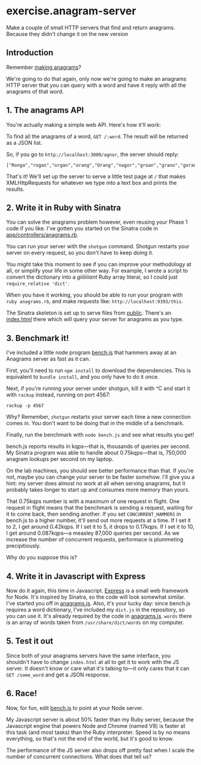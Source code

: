 # exercise.anagram-server
Make a couple of small HTTP servers that find and return anagrams.
Because they didn't change it on the new version
## Introduction ##

Remember [making anagrams](https://github.com/nyc-squirrels-2015/anagrams-2-generating-anagrams-challenge)?

We're going to do that again, only now we're going to make an anagrams HTTP
server that you can query with a word and have it reply with all the anagrams
of that word.

## 1. The anagrams API ##

You're actually making a simple web API. Here's how it'll work:

To find all the anagrams of a word, `GET /:word`. The result will be returned
as a JSON list.

So, if you go to `http://localhost:3000/agnor`, the server should reply:

    ["Ronga","rogan","organ","orang","Orang","nagor","groan","grano","goran","argon","angor"]

That's it! We'll set up the server to serve a little test page at `/` that
makes XMLHttpRequests for whatever we type into a text box and prints the
results.

## 2. Write it in Ruby with Sinatra ##

You can solve the anagrams problem however, even reusing your Phase 1 code if
you like. I've gotten you started on the Sinatra code in
[app/controllers/anagrams.rb](app/controllers/anagrams.rb).

You can run your server with the `shotgun` command. Shotgun restarts
your server on every request, so you don't have to keep doing it.

You might take this moment to see if you can improve your methodology at all,
or simplify your life in some other way. For example, I wrote a script to
convert the dictionary into a *giiiiiiiant* Ruby array literal, so I could just
`require_relative 'dict'`.

When you have it working, you should be able to run your program with `ruby anagrams.rb`,
and make requests like: `http://localhost:9393/this`.

The Sinatra skeleton is set up to serve files from [public](public). There's an
[index.html](index.html) there which will query your server for anagrams as you type.

## 3. Benchmark it! ##

I've included a little node program [bench.js](bench.js) that hammers away at
an Anagrams server as fast as it can.

First, you'll need to run `npm install` to download the
dependencies. This is equivalent to `bundle install`, and you only
have to do it once.

Next, if you're running your server under shotgun, kill it with ^C and start
it with `rackup` instead, running on port 4567:

    rackup -p 4567

Why? Remember, `shotgun` restarts your server each time a new
connection comes in. You don't want to be doing that in the middle of
a benchmark.

Finally, run the benchmark with `node bench.js` and see what results
you get!

bench.js reports results in kqps—that is, thousands of queries per second. My
Sinatra program was able to handle about 0.75kqps—that is, 750,000 anagram
lookups per second on my laptop.

On the lab machines, you should see better performance than that. If you're
not, maybe you can change your server to be faster somehow. I'll give you a
hint: my server does almost no work at all when serving anagrams, but it
probably takes longer to start up and consumes more memory than yours.

That 0.75kqps number is with a maximum of one request in flight. One request
in flight means that the benchmark is sending a request, waiting for it to
come back, then sending another. If you set `CONCURRENT_HAMMERS` in bench.js
to a higher number, it'll send out more requests at a time. If I set it to 2,
I get around 0.42kqps. If I set it to 5, it drops to 0.17kqps. If I set it to
10, I get around 0.087kqps—a measley 87,000 queries per second. As we increase
the number of concurrent requests, performace is plummeting precipitiously.

Why do you suppose this is?

## 4. Write it in Javascript with Express ##

Now do it again, this time in Javascript. [Express](http://expressjs.com/) is
a small web framework for Node. It's inspired by Sinatra, so the code will
look somewhat similar. I've started you off in [anagrams.js](anagrams.js).
Also, it's your lucky day: since bench.js requires a word dictionary, I've
included my `dict.js` in the repository, so you can use it. It's already
required by the code in [anagrams.js](anagrams.js). `words` there is an array
of words taken from `/usr/share/dict/words` on my computer.

## 5. Test it out ##

Since both of your anagrams servers have the same interface, you shouldn't
have to change `index.html` at all to get it to work with the JS server. It
doesn't know or care what it's talking to—it only cares that it can `GET /some_word`
and get a JSON response.

## 6. Race! ##

Now, for fun, edit [bench.js](bench.js) to point at your Node server.

My Javascript server is about 50% faster than my Ruby server, because the
Javascript engine that powers Node and Chrome (named V8) is faster at this
task (and most tasks) than the Ruby interpreter. Speed is by no means
everything, so that's not the end of the world, but it's good to know.

The performance of the JS server also drops off pretty fast when I scale the
number of concurrent connections. What does that tell us?
